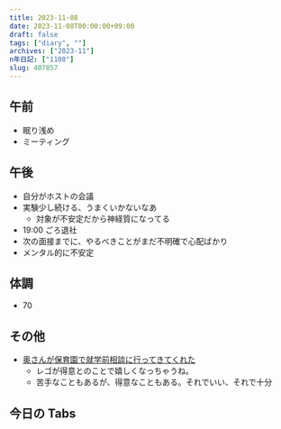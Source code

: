 ```yaml
---
title: 2023-11-08
date: 2023-11-08T00:00:00+09:00
draft: false
tags: ["diary", ""]
archives: ["2023-11"]
n年日記: ["1108"]
slug: 407857
---
```


## 午前

- 眠り浅め
- ミーティング

## 午後

- 自分がホストの会議
- 実験少し続ける、うまくいかないなあ
  - 対象が不安定だから神経質になってる
- 19:00 ごろ退社
- 次の面接までに、やるべきことがまだ不明確で心配ばかり
- メンタル的に不安定

## 体調

- 70

## その他

- [奥さんが保育園で就学前相談に行ってきてくれた](https://scrapbox.io/sk85/%E6%81%AF%E5%AD%90%E5%B0%B1%E5%AD%A6%E5%89%8D%E7%9B%B8%E8%AB%87#64cda9eb4afecf001c626f35)
  - レゴが得意とのことで嬉しくなっちゃうね。
  - 苦手なこともあるが、得意なこともある。それでいい、それで十分

## 今日の Tabs

